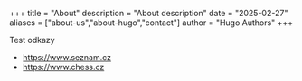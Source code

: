 +++
title = "About"
description = "About description"
date = "2025-02-27"
aliases = ["about-us","about-hugo","contact"]
author = "Hugo Authors"
+++

Test odkazy
* https://www.seznam.cz
* https://www.chess.cz



